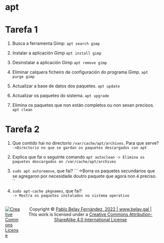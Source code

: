 <h1>apt</h1>

# Tarefa 1
1. Busca a ferramenta Gimp: 
```apt search gimp```
2. Instalar a aplicación Gimp
   ```apt install gimp```

3. Desinstalar a aplicación Gimp
   ```apt remove gimp```

4. Eliminar calquera ficheiro de configuración do programa Gimp.
   ```apt purge gimp```
 
5. Actualizar a base de datos dos paquetes.
   ```apt update```

6. Actualizar os paquetes do sistema.
   ```apt upgrade```

7. Elimina os paquetes que non están completos ou non sexan precisos.
   ```apt clean```


# Tarefa 2

1. Que contido hai no directorio ```/var/cache/apt/archives```. Para que serve? 
    ```->Directorio no que se gardan os paquetes descargados con apt```
2. Explica  que fai o seguinte comando ```apt autoclean```
   ```-> Elimina os paquetes descargados en /var/cache/apt/archives```
3. ```sudo apt autoremove```, que fai? 
      ```->Borra os paquetes secundarios que se agregaron por necesidade doutro paquete que agora non é preciso. ``

4. ```sudo apt-cache pkgnames```, que fai?   
        ```-> Mostra os paquetes instalados no sistema operativo```





<footer>
<p style="float:left; width: 10%;">
<a rel="license" href="http://creativecommons.org/licenses/by-sa/4.0/"><img alt="Creative Commons License" style="border-width:0" src="https://i.creativecommons.org/l/by-sa/4.0/88x31.png" /></a>
</p>

<p style="float:left; width: 90%; text-align:center;">
Copyright © <a href="https://www.belay.gal">Pablo Belay Fernández, 2022 | www.belay.gal | </a>
<br />This work is licensed under a <a rel="license" href="http://creativecommons.org/licenses/by-sa/4.0/">Creative Commons Attribution-ShareAlike 4.0 International License</a>
</p>
</footer>